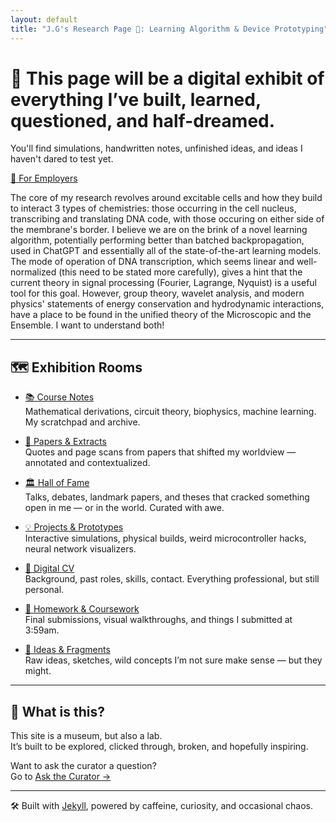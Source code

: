 ```yaml
---
layout: default
title: "J.G's Research Page 🧠: Learning Algorithm & Device Prototyping"
---
```


# 🧠 This page will be a digital exhibit of everything I’ve built, learned, questioned, and half-dreamed.  
You'll find simulations, handwritten notes, unfinished ideas, and ideas I haven't dared to test yet.

<a href="/cv/" class="button-for-employers">👔 For Employers</a>

The core of my research revolves around excitable cells and how they build to interact 3 types of chemistries: those occurring in the cell nucleus, 
transcribing and translating DNA code, with those occuring on either side of the membrane's border. I believe we are on the brink of a novel learning algorithm, potentially performing better than batched backpropagation, used in ChatGPT and essentially all of the state-of-the-art learning models. The mode of operation of DNA transcription, which seems linear and well-normalized (this need to be stated more carefully), gives a hint that the current theory in signal processing (Fourier, Lagrange, Nyquist) is a useful tool for this goal. However, group theory, wavelet analysis, and modern physics' statements of energy conservation and hydrodynamic interactions, have a place to be found in the unified theory of the Microscopic and the Ensemble. I want to understand both!

---

## 🗺️ Exhibition Rooms

- [📚 Course Notes](/notes/)  
  Mathematical derivations, circuit theory, biophysics, machine learning. My scratchpad and archive.

- [🧬 Papers & Extracts](/papers/)  
  Quotes and page scans from papers that shifted my worldview — annotated and contextualized.
  
- [🏛️ Hall of Fame](/hall-of-fame/)  
  Talks, debates, landmark papers, and theses that cracked something open in me — or in the world. Curated with awe.
  
- [💡 Projects & Prototypes](/projects/)  
  Interactive simulations, physical builds, weird microcontroller hacks, neural network visualizers.

- [📄 Digital CV](/cv/)  
  Background, past roles, skills, contact. Everything professional, but still personal.

- [📂 Homework & Coursework](/homework/)  
  Final submissions, visual walkthroughs, and things I submitted at 3:59am.

- [💭 Ideas & Fragments](/ideas/)  
  Raw ideas, sketches, wild concepts I’m not sure make sense — but they might.

---

## 🧪 What is this?

This site is a museum, but also a lab.  
It’s built to be explored, clicked through, broken, and hopefully inspiring.

Want to ask the curator a question?  
Go to [Ask the Curator →](/ask/)

---

🛠️ Built with [Jekyll](https://jekyllrb.com), powered by caffeine, curiosity, and occasional chaos.
